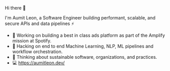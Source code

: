 Hi there 👋

I'm Aumit Leon, a Software Engineer building performant, scalable, and secure APIs and data pipelines ⚡

- 🔭 Working on building a best in class ads platform as part of the Amplify mission at Spotify.
- 🌱 Hacking on end to end Machine Learning, NLP, ML pipelines and workflow orchestration.
- 💬 Thinking about sustainable software, organizations, and practices.
- 💻 https://aumitleon.dev/
